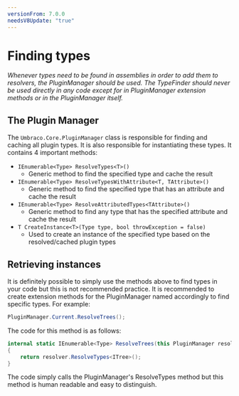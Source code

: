 ```yaml
---
versionFrom: 7.0.0
needsV8Update: "true"
---
```


# Finding types

_Whenever types need to be found in assemblies in order to add them to resolvers, the PluginManager should be used. The TypeFinder should never be used directly in any code except for in PluginManager extension methods or in the PluginManager itself._

## The Plugin Manager

The `Umbraco.Core.PluginManager` class is responsible for finding and caching all plugin types. It is also responsible for instantiating these types. It contains 4 important methods:

* `IEnumerable<Type> ResolveTypes<T>()`
  * Generic method to find the specified type and cache the result
* `IEnumerable<Type> ResolveTypesWithAttribute<T, TAttribute>()`
  * Generic method to find the specified type that has an attribute and cache the result
* `IEnumerable<Type> ResolveAttributedTypes<TAttribute>()`
  * Generic method to find any type that has the specified attribute and cache the result
* `T CreateInstance<T>(Type type, bool throwException = false)`
  * Used to create an instance of the specified type based on the resolved/cached plugin types

## Retrieving instances

It is definitely possible to simply use the methods above to find types in your code but this is not recommended practice. It is recommended to create extension methods for the PluginManager named accordingly to find specific types. For example:

```csharp
PluginManager.Current.ResolveTrees();
```

The code for this method is as follows:

```csharp
internal static IEnumerable<Type> ResolveTrees(this PluginManager resolver)
{
    return resolver.ResolveTypes<ITree>();
}
```

The code simply calls the PluginManager's ResolveTypes method but this method is human readable and easy to distinguish.
